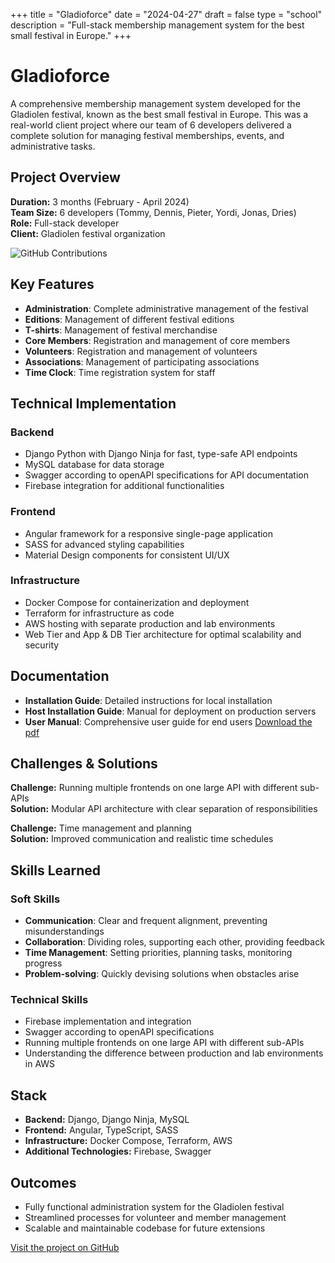 +++
title = "Gladioforce"
date = "2024-04-27"
draft = false
type = "school"
description = "Full-stack membership management system for the best small festival in Europe."
+++

# Gladioforce

A comprehensive membership management system developed for the Gladiolen festival, known as the best small festival in Europe. This was a real-world client project where our team of 6 developers delivered a complete solution for managing festival memberships, events, and administrative tasks.

## Project Overview

**Duration:** 3 months (February - April 2024)  
**Team Size:** 6 developers (Tommy, Dennis, Pieter, Yordi, Jonas, Dries)  
**Role:** Full-stack developer  
**Client:** Gladiolen festival organization


![GitHub Contributions](/photos/contribs.png)

## Key Features

- **Administration**: Complete administrative management of the festival
- **Editions**: Management of different festival editions
- **T-shirts**: Management of festival merchandise
- **Core Members**: Registration and management of core members
- **Volunteers**: Registration and management of volunteers
- **Associations**: Management of participating associations
- **Time Clock**: Time registration system for staff

## Technical Implementation

### Backend
- Django Python with Django Ninja for fast, type-safe API endpoints
- MySQL database for data storage
- Swagger according to openAPI specifications for API documentation
- Firebase integration for additional functionalities

### Frontend
- Angular framework for a responsive single-page application
- SASS for advanced styling capabilities
- Material Design components for consistent UI/UX

### Infrastructure
- Docker Compose for containerization and deployment
- Terraform for infrastructure as code
- AWS hosting with separate production and lab environments
- Web Tier and App & DB Tier architecture for optimal scalability and security

## Documentation

- **Installation Guide**: Detailed instructions for local installation
- **Host Installation Guide**: Manual for deployment on production servers
- **User Manual**: Comprehensive user guide for end users [Download the pdf](/files/User_manual_gladio.pdf)

## Challenges & Solutions

**Challenge:** Running multiple frontends on one large API with different sub-APIs  
**Solution:** Modular API architecture with clear separation of responsibilities

**Challenge:** Time management and planning  
**Solution:** Improved communication and realistic time schedules

## Skills Learned

### Soft Skills
- **Communication**: Clear and frequent alignment, preventing misunderstandings
- **Collaboration**: Dividing roles, supporting each other, providing feedback
- **Time Management**: Setting priorities, planning tasks, monitoring progress
- **Problem-solving**: Quickly devising solutions when obstacles arise

### Technical Skills
- Firebase implementation and integration
- Swagger according to openAPI specifications
- Running multiple frontends on one large API with different sub-APIs
- Understanding the difference between production and lab environments in AWS

## Stack
- **Backend:** Django, Django Ninja, MySQL
- **Frontend:** Angular, TypeScript, SASS
- **Infrastructure:** Docker Compose, Terraform, AWS
- **Additional Technologies:** Firebase, Swagger

## Outcomes
- Fully functional administration system for the Gladiolen festival
- Streamlined processes for volunteer and member management
- Scalable and maintainable codebase for future extensions


[Visit the project on GitHub](https://github.com/GladioForce-Org/GladioForce)
